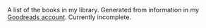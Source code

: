 A list of the books in my library. Generated from information in my
[Goodreads account](https://www.goodreads.com/review/list/42152845?ref=nav_mybooks).
Currently incomplete.
